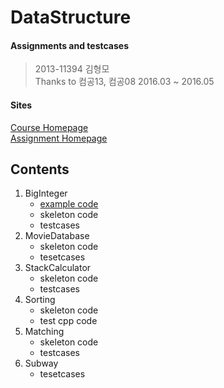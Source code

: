 DataStructure
===

#### Assignments and testcases
> 2013-11394 김형모  
> Thanks to 컴공13, 컴공08
> 2016.03 ~ 2016.05

#### Sites
[Course Homepage](http://soar.snu.ac.kr/course.html)  
[Assignment Homepage](http://soar.snu.ac.kr:8080/)

## Contents
1. BigInteger
   * [example code](https://github.com/kalaluthien/DataStructure/tree/BigInteger)
   * skeleton code
   * testcases
2. MovieDatabase
   * skeleton code
   * tesetcases
3. StackCalculator
   * skeleton code
   * testcases
4. Sorting
   * skeleton code
   * test cpp code
5. Matching
   * skeleton code
   * testcases
6. Subway
   * tesetcases
